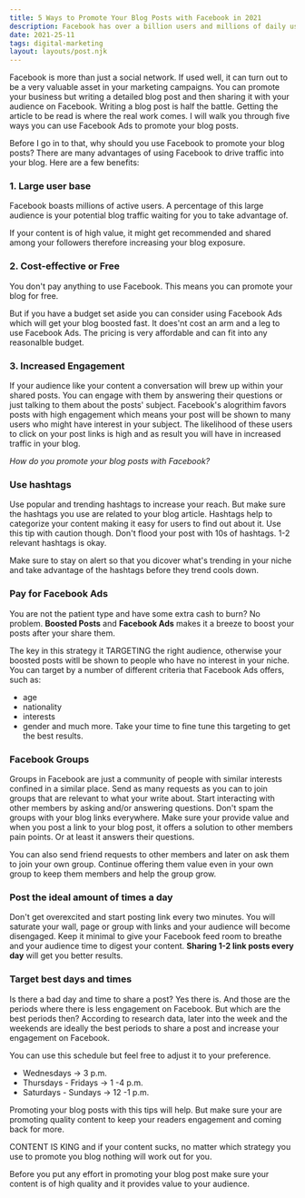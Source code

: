 ```yaml
---
title: 5 Ways to Promote Your Blog Posts with Facebook in 2021
description: Facebook has over a billion users and millions of daily users. Take advantage of these large audience to promote your blog posts.
date: 2021-25-11
tags: digital-marketing
layout: layouts/post.njk
---
```


Facebook is more than just a social network. 
If used well, it can turn out to be a very valuable asset in your marketing campaigns. 
You can promote your business but writing a detailed blog post and then sharing it with your audience on Facebook.
Writing a blog post is half the battle. Getting the article to be read is where the real work comes. I will walk you through five ways you can use Facebook Ads to promote your blog posts. 

Before I go in to that, why should you use Facebook to promote your blog posts?
There are many advantages of using Facebook to drive traffic into your blog. Here are a few benefits:

### 1. Large user base

Facebook boasts millions of active users. A percentage of this large audience is your potential blog traffic waiting for you to take advantage of.

If your content is of high value, it might get recommended and shared among your followers therefore increasing your blog exposure.

### 2. Cost-effective or Free

You don't pay anything to use Facebook. This means you can promote your blog for free. 

But if you have a budget set aside you can consider using Facebook Ads which will get your blog boosted fast. 
It does'nt cost an arm and a leg to use Facebook Ads. The pricing is very affordable and can fit into any reasonalble budget.

### 3. Increased Engagement

If your audience like your content a conversation will brew up within your shared posts. 
You can engage with them by answering their questions or just talking to them about the posts' subject.
Facebook's alogrithim favors posts with high engagement which means your post will be shown to many users who might have interest in your subject. 
The likelihood of these users to click on your post links is high and as result you will have in increased traffic in your blog.

*How do you promote your blog posts with Facebook?*

### Use hashtags

Use popular and trending hashtags to increase your reach. But make sure the hashtags you use are related to your blog article. 
Hashtags help to categorize your content making it easy for users to find out about it. 
Use this tip with caution though. Don't flood your post with 10s of hashtags.  1-2 relevant hashtags is okay. 

Make sure to stay on alert so that you dicover what's trending in your niche and take advantage of the hashtags before they trend cools down. 

### Pay for Facebook Ads

You are not the patient type and have some extra cash to burn? No problem. 
**Boosted Posts** and **Facebook Ads** makes it a breeze to boost your posts after your share them. 

The key in this strategy it TARGETING the right audience, otherwise your boosted posts witll be shown to people who have no interest in your niche. 
You can target by a number of different criteria that Facebook Ads offers, such as: 
+ age 
+ nationality 
+ interests
+ gender
and much more. Take your time to fine tune this targeting to get the best results.

### Facebook Groups

Groups in Facebook are just a community of people with similar interests confined in a similar place. 
Send as many requests as you can to join groups that are relevant to what your write about. 
Start interacting with other members by asking and/or answering questions. 
Don't spam the groups with your blog links everywhere. Make sure your provide value and when you post a link to your blog post, it offers a solution to other members pain points. Or at least it answers their questions.

You can also send friend requests to other members and later on ask them to join your own group. Continue offering them value even in your own group to keep them members and help the group grow. 

### Post the ideal amount of times a day

Don't get overexcited and start posting link every two minutes. 
You will saturate your wall, page or group with links and your audience will become disengaged. 
Keep it minimal to give your Facebook feed room to breathe and your audience time to digest your content. 
**Sharing 1-2 link posts every day** will get you better results.

### Target best days and times

Is there a bad day and time to share a post? Yes there is. And those are the periods where there is less engagement on Facebook. 
But which are the best periods then? According to research data, later into the week and the weekends are ideally the best periods to share a post and increase your engagement on Facebook. 

You can use this schedule but feel free to adjust it to your preference. 
- Wednesdays -> 3 p.m.
- Thursdays - Fridays -> 1 -4 p.m.
- Saturdays - Sundays -> 12 -1 p.m.

Promoting your blog posts with this tips will help. But make sure your are promoting quality content to keep your readers engagement and coming back for more. 

CONTENT IS KING and if your content sucks, no matter which strategy you use to promote you blog nothing will work out for you. 

Before you put any effort in promoting your blog post make sure your content is of high quality and it provides value to your audience.
